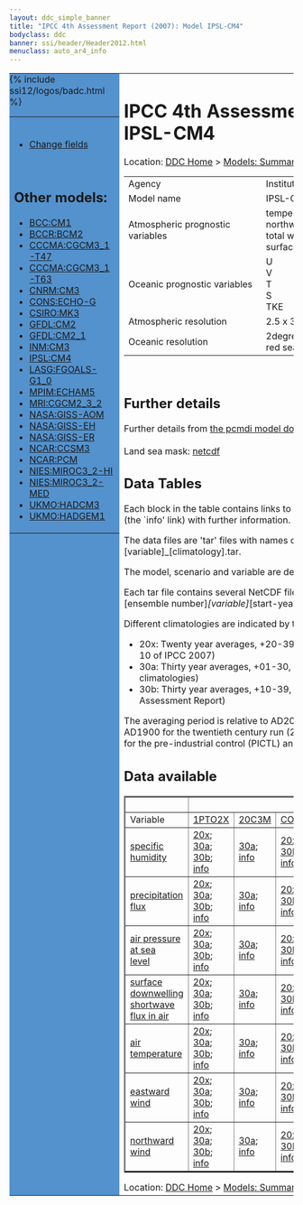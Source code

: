 ```yaml
---
layout: ddc_simple_banner
title: "IPCC 4th Assessment Report (2007): Model IPSL-CM4"
bodyclass: ddc
banner: ssi/header/Header2012.html
menuclass: auto_ar4_info
---
```



<table width="100%" border="0" cellspacing="0" cellpadding="0" style="border-collapse: collapse;">
<tr style="margin:0;padding:0;border:0;">
<td style="margin:0;padding:0;border:0;height:1pt;width:150pt;background:#5492CD;" valign="top" >

<div id="lh-col2" class="auto_ar4_info">
<table class="menumain" bgcolor="#5492CD" cellspacing="0" width="100%" border="0">
<tr><td>

<br/>
<ul><li><a href="model-IPSL-CM4-change.html">Change fields</a></li></ul><br/>

<h2> Other models:</h2>
<ul>
<li><a href="model-BCC-CM1.html">BCC:CM1</a></li>
<li><a href="model-BCCR-BCM2.html">BCCR:BCM2</a></li>
<li><a href="model-CCCMA-CGCM3_1-T47.html">CCCMA:CGCM3_1-T47</a></li>
<li><a href="model-CCCMA-CGCM3_1-T63.html">CCCMA:CGCM3_1-T63</a></li>
<li><a href="model-CNRM-CM3.html">CNRM:CM3</a></li>
<li><a href="model-CONS-ECHO-G.html">CONS:ECHO-G</a></li>
<li><a href="model-CSIRO-MK3.html">CSIRO:MK3</a></li>
<li><a href="model-GFDL-CM2.html">GFDL:CM2</a></li>
<li><a href="model-GFDL-CM2_1.html">GFDL:CM2_1</a></li>
<li><a href="model-INM-CM3.html">INM:CM3</a></li>
<li><a href="model-IPSL-CM4.html">IPSL:CM4</a></li>
<li><a href="model-LASG-FGOALS-G1_0.html">LASG:FGOALS-G1_0</a></li>
<li><a href="model-MPIM-ECHAM5.html">MPIM:ECHAM5</a></li>
<li><a href="model-MRI-CGCM2_3_2.html">MRI:CGCM2_3_2</a></li>
<li><a href="model-NASA-GISS-AOM.html">NASA:GISS-AOM</a></li>
<li><a href="model-NASA-GISS-EH.html">NASA:GISS-EH</a></li>
<li><a href="model-NASA-GISS-ER.html">NASA:GISS-ER</a></li>
<li><a href="model-NCAR-CCSM3.html">NCAR:CCSM3</a></li>
<li><a href="model-NCAR-PCM.html">NCAR:PCM</a></li>
<li><a href="model-NIES-MIROC3_2-HI.html">NIES:MIROC3_2-HI</a></li>
<li><a href="model-NIES-MIROC3_2-MED.html">NIES:MIROC3_2-MED</a></li>
<li><a href="model-UKMO-HADCM3.html">UKMO:HADCM3</a></li>
<li><a href="model-UKMO-HADGEM1.html">UKMO:HADGEM1</a></li>
</ul>

</td></tr> 
{% include ssi12/logos/badc.html %}
</table>
</div>
</td>
<td><h1>IPCC 4th Assessment Report (2007): Model IPSL-CM4</h1>

<!-- Breadcrumb1 -->
<div id="breadcrumb1" align="left">
Location: <a href="/index.html">DDC Home</a> > <a href="/sim/gcm_clim/">Models: Summary Data</a>
> <a href="/sim/gcm_clim/SRES_AR4/index.html">AR4 (2007): SRES scenarios</a>
</div>
<!-- End of Breadcrumb1 --><table class="meta-data-table">
<tr>
     <td class="meta-table-col1">Agency</td><td> Institut Pierre Simon Laplace (IPSL), France</td>
</tr>
<tr>
     <td class="meta-table-col1">Model name</td><td> IPSL-CM4</td>
</tr>
<tr>
     <td class="meta-table-col1">Atmospheric prognostic variables</td><td> temperature<br/>
 northward and eastward wind components<br/>
 total water<br/>
 surface pressure</td>
</tr>
<tr>
     <td class="meta-table-col1">Oceanic prognostic variables</td><td> U<br/>
 V<br/>
 T<br/>
 S<br/>
 TKE</td>
</tr>
<tr>
     <td class="meta-table-col1">Atmospheric resolution</td><td> 2.5 x 3.75 (i.e. 96x71 grid points). L19</td>
</tr>
<tr>
     <td class="meta-table-col1">Oceanic resolution</td><td> 2degree (1 degree near equator, in Mediterranean and red seas)</td>
</tr>
</table>
<br/>
<h2>Further details</h2>
    Further details from <a href="http://www-pcmdi.llnl.gov/ipcc/model_documentation/ipcc_model_documentation.php">
          the pcmdi model documentation page</a>
<br/>
<br/>Land sea mask: <a href="http://apps.ipcc-data.org/cgi-bin/downl/ar4_nc/sftlf/IPCM4_sftlf.nc">netcdf</a><br/>
<h2> Data Tables</h2>

Each block in the table contains links to one or more data files and
to one information page (the `info' link) with further information.
<p/>

The data files are 'tar' files with names of the form
[model]_[scenario]_[variable]_[climatology].tar.
<p/>

The model, scenario and variable are determined by the position in
the table.
<p/>

Each tar file contains several NetCDF files with names of the form:
[model]_[scenario]_[ensemble number]_[variable]_[start-year]-[end-year].nc.
<p/>

Different climatologies are indicated by the links within each table entry.
<ul>
<li>20x: Twenty year averages, +20-39, +46-65, +80-99, +180-199 (as used in Chapt. 10 of IPCC 2007)</li>
<li>30a: Thirty year averages, +01-30, +31-60, +61-90 (as used in the observational climatologies)</li>
<li>30b: Thirty year averages, +10-39, +40-69, +70-99 (for compatibility with the 3rd Assessment Report)</li>
</ul>
The averaging period is relative to AD2000 for SRES scenarios A1B, A2 and B1,
relative to AD1900 for the twentieth century run (20C3M) and relative to the
start of the experiment for the pre-industrial control (PICTL) and the
1PCTO2X and 1PCTO4X runs.
<p/>

<h2>Data available</h2>

<table class="data-table"  border="2">
<tr><td></td>
<td colspan="8" align="center">Scenario</td>
</tr>
<tr><td>Variable</td>
      <td><a href="scenario-1PTO2X.html">1PTO2X</a></td>
      <td><a href="scenario-20C3M.html">20C3M</a></td>
      <td><a href="scenario-COMMIT.html">COMMIT</a></td>
      <td><a href="scenario-PICTL.html">PICTL</a></td>
      <td><a href="scenario-SRA1B.html">SRA1B</a></td>
      <td><a href="scenario-SRA2.html">SRA2</a></td>
      <td><a href="scenario-SRB1.html">SRB1</a></td>
      <td><a href="scenario-1PTO4X.html">1PTO4X</a></td>
</tr>
<tr><td class="data-table-col1"><a href="var-specific_humidity.html">specific humidity</a></td>
      <td class="data-table-item">
      <a href="http://apps.ipcc-data.org/cgi-bin/downl/ar4_nc/huss/IPCM4_1PTO2X_huss_oc20x.tar">20x</a>;
      <a href="http://apps.ipcc-data.org/cgi-bin/downl/ar4_nc/huss/IPCM4_1PTO2X_huss_oc30a.tar">30a</a>;
      <a href="http://apps.ipcc-data.org/cgi-bin/downl/ar4_nc/huss/IPCM4_1PTO2X_huss_oc30b.tar">30b</a>;
      <a href="/ar4/info/IPSL-CM4_1PTO2X_huss.html">info</a></td>
      <td class="data-table-item">
      <a href="http://apps.ipcc-data.org/cgi-bin/downl/ar4_nc/huss/IPCM4_20C3M_huss_c30a.tar">30a</a>;
      <a href="/ar4/info/IPSL-CM4_20C3M_huss.html">info</a></td>
      <td class="data-table-item">
      <a href="http://apps.ipcc-data.org/cgi-bin/downl/ar4_nc/huss/IPCM4_COMMIT_huss_c20x.tar">20x</a>;
      <a href="http://apps.ipcc-data.org/cgi-bin/downl/ar4_nc/huss/IPCM4_COMMIT_huss_c30b.tar">30b</a>;
      <a href="/ar4/info/IPSL-CM4_COMMIT_huss.html">info</a></td>
      <td class="data-table-item">
      <a href="http://apps.ipcc-data.org/cgi-bin/downl/ar4_nc/huss/IPCM4_PICTL_huss_oc20x.tar">20x</a>;
      <a href="http://apps.ipcc-data.org/cgi-bin/downl/ar4_nc/huss/IPCM4_PICTL_huss_oc30a.tar">30a</a>;
      <a href="http://apps.ipcc-data.org/cgi-bin/downl/ar4_nc/huss/IPCM4_PICTL_huss_oc30b.tar">30b</a>;
      <a href="/ar4/info/IPSL-CM4_PICTL_huss.html">info</a></td>
      <td class="data-table-item">
      <a href="http://apps.ipcc-data.org/cgi-bin/downl/ar4_nc/huss/IPCM4_SRA1B_huss_c20x.tar">20x</a>;
      <a href="http://apps.ipcc-data.org/cgi-bin/downl/ar4_nc/huss/IPCM4_SRA1B_huss_c30b.tar">30b</a>;
      <a href="/ar4/info/IPSL-CM4_SRA1B_huss.html">info</a></td>
      <td class="data-table-item">
      <a href="http://apps.ipcc-data.org/cgi-bin/downl/ar4_nc/huss/IPCM4_SRA2_huss_c20x.tar">20x</a>;
      <a href="http://apps.ipcc-data.org/cgi-bin/downl/ar4_nc/huss/IPCM4_SRA2_huss_c30b.tar">30b</a>;
      <a href="/ar4/info/IPSL-CM4_SRA2_huss.html">info</a></td>
      <td class="data-table-item">
      <a href="http://apps.ipcc-data.org/cgi-bin/downl/ar4_nc/huss/IPCM4_SRB1_huss_c20x.tar">20x</a>;
      <a href="http://apps.ipcc-data.org/cgi-bin/downl/ar4_nc/huss/IPCM4_SRB1_huss_c30b.tar">30b</a>;
      <a href="/ar4/info/IPSL-CM4_SRB1_huss.html">info</a></td>
      <td class="data-table-empty">--</td>
</tr>
<tr><td class="data-table-col1"><a href="var-precipitation_flux.html">precipitation flux</a></td>
      <td class="data-table-item">
      <a href="http://apps.ipcc-data.org/cgi-bin/downl/ar4_nc/pr/IPCM4_1PTO2X_pr_oc20x.tar">20x</a>;
      <a href="http://apps.ipcc-data.org/cgi-bin/downl/ar4_nc/pr/IPCM4_1PTO2X_pr_oc30a.tar">30a</a>;
      <a href="http://apps.ipcc-data.org/cgi-bin/downl/ar4_nc/pr/IPCM4_1PTO2X_pr_oc30b.tar">30b</a>;
      <a href="/ar4/info/IPSL-CM4_1PTO2X_pr.html">info</a></td>
      <td class="data-table-item">
      <a href="http://apps.ipcc-data.org/cgi-bin/downl/ar4_nc/pr/IPCM4_20C3M_pr_c30a.tar">30a</a>;
      <a href="/ar4/info/IPSL-CM4_20C3M_pr.html">info</a></td>
      <td class="data-table-item">
      <a href="http://apps.ipcc-data.org/cgi-bin/downl/ar4_nc/pr/IPCM4_COMMIT_pr_c20x.tar">20x</a>;
      <a href="http://apps.ipcc-data.org/cgi-bin/downl/ar4_nc/pr/IPCM4_COMMIT_pr_c30b.tar">30b</a>;
      <a href="/ar4/info/IPSL-CM4_COMMIT_pr.html">info</a></td>
      <td class="data-table-item">
      <a href="http://apps.ipcc-data.org/cgi-bin/downl/ar4_nc/pr/IPCM4_PICTL_pr_oc20x.tar">20x</a>;
      <a href="http://apps.ipcc-data.org/cgi-bin/downl/ar4_nc/pr/IPCM4_PICTL_pr_oc30a.tar">30a</a>;
      <a href="http://apps.ipcc-data.org/cgi-bin/downl/ar4_nc/pr/IPCM4_PICTL_pr_oc30b.tar">30b</a>;
      <a href="/ar4/info/IPSL-CM4_PICTL_pr.html">info</a></td>
      <td class="data-table-item">
      <a href="http://apps.ipcc-data.org/cgi-bin/downl/ar4_nc/pr/IPCM4_SRA1B_pr_c20x.tar">20x</a>;
      <a href="http://apps.ipcc-data.org/cgi-bin/downl/ar4_nc/pr/IPCM4_SRA1B_pr_c30b.tar">30b</a>;
      <a href="/ar4/info/IPSL-CM4_SRA1B_pr.html">info</a></td>
      <td class="data-table-item">
      <a href="http://apps.ipcc-data.org/cgi-bin/downl/ar4_nc/pr/IPCM4_SRA2_pr_c20x.tar">20x</a>;
      <a href="http://apps.ipcc-data.org/cgi-bin/downl/ar4_nc/pr/IPCM4_SRA2_pr_c30b.tar">30b</a>;
      <a href="/ar4/info/IPSL-CM4_SRA2_pr.html">info</a></td>
      <td class="data-table-item">
      <a href="http://apps.ipcc-data.org/cgi-bin/downl/ar4_nc/pr/IPCM4_SRB1_pr_c20x.tar">20x</a>;
      <a href="http://apps.ipcc-data.org/cgi-bin/downl/ar4_nc/pr/IPCM4_SRB1_pr_c30b.tar">30b</a>;
      <a href="/ar4/info/IPSL-CM4_SRB1_pr.html">info</a></td>
      <td class="data-table-item">
      <a href="http://apps.ipcc-data.org/cgi-bin/downl/ar4_nc/pr/IPCM4_1PTO4X_pr_oc20x.tar">20x</a>;
      <a href="http://apps.ipcc-data.org/cgi-bin/downl/ar4_nc/pr/IPCM4_1PTO4X_pr_oc30a.tar">30a</a>;
      <a href="http://apps.ipcc-data.org/cgi-bin/downl/ar4_nc/pr/IPCM4_1PTO4X_pr_oc30b.tar">30b</a>;
      <a href="/ar4/info/IPSL-CM4_1PTO4X_pr.html">info</a></td>
</tr>
<tr><td class="data-table-col1"><a href="var-air_pressure_at_sea_level.html">air pressure at sea<br/> level</a></td>
      <td class="data-table-item">
      <a href="http://apps.ipcc-data.org/cgi-bin/downl/ar4_nc/psl/IPCM4_1PTO2X_psl_oc20x.tar">20x</a>;
      <a href="http://apps.ipcc-data.org/cgi-bin/downl/ar4_nc/psl/IPCM4_1PTO2X_psl_oc30a.tar">30a</a>;
      <a href="http://apps.ipcc-data.org/cgi-bin/downl/ar4_nc/psl/IPCM4_1PTO2X_psl_oc30b.tar">30b</a>;
      <a href="/ar4/info/IPSL-CM4_1PTO2X_psl.html">info</a></td>
      <td class="data-table-item">
      <a href="http://apps.ipcc-data.org/cgi-bin/downl/ar4_nc/psl/IPCM4_20C3M_psl_c30a.tar">30a</a>;
      <a href="/ar4/info/IPSL-CM4_20C3M_psl.html">info</a></td>
      <td class="data-table-item">
      <a href="http://apps.ipcc-data.org/cgi-bin/downl/ar4_nc/psl/IPCM4_COMMIT_psl_c20x.tar">20x</a>;
      <a href="http://apps.ipcc-data.org/cgi-bin/downl/ar4_nc/psl/IPCM4_COMMIT_psl_c30b.tar">30b</a>;
      <a href="/ar4/info/IPSL-CM4_COMMIT_psl.html">info</a></td>
      <td class="data-table-item">
      <a href="http://apps.ipcc-data.org/cgi-bin/downl/ar4_nc/psl/IPCM4_PICTL_psl_oc20x.tar">20x</a>;
      <a href="http://apps.ipcc-data.org/cgi-bin/downl/ar4_nc/psl/IPCM4_PICTL_psl_oc30a.tar">30a</a>;
      <a href="http://apps.ipcc-data.org/cgi-bin/downl/ar4_nc/psl/IPCM4_PICTL_psl_oc30b.tar">30b</a>;
      <a href="/ar4/info/IPSL-CM4_PICTL_psl.html">info</a></td>
      <td class="data-table-item">
      <a href="http://apps.ipcc-data.org/cgi-bin/downl/ar4_nc/psl/IPCM4_SRA1B_psl_c20x.tar">20x</a>;
      <a href="http://apps.ipcc-data.org/cgi-bin/downl/ar4_nc/psl/IPCM4_SRA1B_psl_c30b.tar">30b</a>;
      <a href="/ar4/info/IPSL-CM4_SRA1B_psl.html">info</a></td>
      <td class="data-table-item">
      <a href="http://apps.ipcc-data.org/cgi-bin/downl/ar4_nc/psl/IPCM4_SRA2_psl_c20x.tar">20x</a>;
      <a href="http://apps.ipcc-data.org/cgi-bin/downl/ar4_nc/psl/IPCM4_SRA2_psl_c30b.tar">30b</a>;
      <a href="/ar4/info/IPSL-CM4_SRA2_psl.html">info</a></td>
      <td class="data-table-item">
      <a href="http://apps.ipcc-data.org/cgi-bin/downl/ar4_nc/psl/IPCM4_SRB1_psl_c20x.tar">20x</a>;
      <a href="http://apps.ipcc-data.org/cgi-bin/downl/ar4_nc/psl/IPCM4_SRB1_psl_c30b.tar">30b</a>;
      <a href="/ar4/info/IPSL-CM4_SRB1_psl.html">info</a></td>
      <td class="data-table-item">
      <a href="http://apps.ipcc-data.org/cgi-bin/downl/ar4_nc/psl/IPCM4_1PTO4X_psl_oc20x.tar">20x</a>;
      <a href="http://apps.ipcc-data.org/cgi-bin/downl/ar4_nc/psl/IPCM4_1PTO4X_psl_oc30a.tar">30a</a>;
      <a href="http://apps.ipcc-data.org/cgi-bin/downl/ar4_nc/psl/IPCM4_1PTO4X_psl_oc30b.tar">30b</a>;
      <a href="/ar4/info/IPSL-CM4_1PTO4X_psl.html">info</a></td>
</tr>
<tr><td class="data-table-col1"><a href="var-surface_downwelling_shortwave_flux_in_air.html">surface downwelling<br/> shortwave flux in air</a></td>
      <td class="data-table-item">
      <a href="http://apps.ipcc-data.org/cgi-bin/downl/ar4_nc/rsds/IPCM4_1PTO2X_rsds_oc20x.tar">20x</a>;
      <a href="http://apps.ipcc-data.org/cgi-bin/downl/ar4_nc/rsds/IPCM4_1PTO2X_rsds_oc30a.tar">30a</a>;
      <a href="http://apps.ipcc-data.org/cgi-bin/downl/ar4_nc/rsds/IPCM4_1PTO2X_rsds_oc30b.tar">30b</a>;
      <a href="/ar4/info/IPSL-CM4_1PTO2X_rsds.html">info</a></td>
      <td class="data-table-item">
      <a href="http://apps.ipcc-data.org/cgi-bin/downl/ar4_nc/rsds/IPCM4_20C3M_rsds_c30a.tar">30a</a>;
      <a href="/ar4/info/IPSL-CM4_20C3M_rsds.html">info</a></td>
      <td class="data-table-item">
      <a href="http://apps.ipcc-data.org/cgi-bin/downl/ar4_nc/rsds/IPCM4_COMMIT_rsds_c20x.tar">20x</a>;
      <a href="http://apps.ipcc-data.org/cgi-bin/downl/ar4_nc/rsds/IPCM4_COMMIT_rsds_c30b.tar">30b</a>;
      <a href="/ar4/info/IPSL-CM4_COMMIT_rsds.html">info</a></td>
      <td class="data-table-item">
      <a href="http://apps.ipcc-data.org/cgi-bin/downl/ar4_nc/rsds/IPCM4_PICTL_rsds_oc20x.tar">20x</a>;
      <a href="http://apps.ipcc-data.org/cgi-bin/downl/ar4_nc/rsds/IPCM4_PICTL_rsds_oc30a.tar">30a</a>;
      <a href="http://apps.ipcc-data.org/cgi-bin/downl/ar4_nc/rsds/IPCM4_PICTL_rsds_oc30b.tar">30b</a>;
      <a href="/ar4/info/IPSL-CM4_PICTL_rsds.html">info</a></td>
      <td class="data-table-item">
      <a href="http://apps.ipcc-data.org/cgi-bin/downl/ar4_nc/rsds/IPCM4_SRA1B_rsds_c20x.tar">20x</a>;
      <a href="http://apps.ipcc-data.org/cgi-bin/downl/ar4_nc/rsds/IPCM4_SRA1B_rsds_c30b.tar">30b</a>;
      <a href="/ar4/info/IPSL-CM4_SRA1B_rsds.html">info</a></td>
      <td class="data-table-item">
      <a href="http://apps.ipcc-data.org/cgi-bin/downl/ar4_nc/rsds/IPCM4_SRA2_rsds_c20x.tar">20x</a>;
      <a href="http://apps.ipcc-data.org/cgi-bin/downl/ar4_nc/rsds/IPCM4_SRA2_rsds_c30b.tar">30b</a>;
      <a href="/ar4/info/IPSL-CM4_SRA2_rsds.html">info</a></td>
      <td class="data-table-item">
      <a href="http://apps.ipcc-data.org/cgi-bin/downl/ar4_nc/rsds/IPCM4_SRB1_rsds_c20x.tar">20x</a>;
      <a href="http://apps.ipcc-data.org/cgi-bin/downl/ar4_nc/rsds/IPCM4_SRB1_rsds_c30b.tar">30b</a>;
      <a href="/ar4/info/IPSL-CM4_SRB1_rsds.html">info</a></td>
      <td class="data-table-item">
      <a href="http://apps.ipcc-data.org/cgi-bin/downl/ar4_nc/rsds/IPCM4_1PTO4X_rsds_oc20x.tar">20x</a>;
      <a href="http://apps.ipcc-data.org/cgi-bin/downl/ar4_nc/rsds/IPCM4_1PTO4X_rsds_oc30a.tar">30a</a>;
      <a href="http://apps.ipcc-data.org/cgi-bin/downl/ar4_nc/rsds/IPCM4_1PTO4X_rsds_oc30b.tar">30b</a>;
      <a href="/ar4/info/IPSL-CM4_1PTO4X_rsds.html">info</a></td>
</tr>
<tr><td class="data-table-col1"><a href="var-air_temperature.html">air temperature</a></td>
      <td class="data-table-item">
      <a href="http://apps.ipcc-data.org/cgi-bin/downl/ar4_nc/tas/IPCM4_1PTO2X_tas_oc20x.tar">20x</a>;
      <a href="http://apps.ipcc-data.org/cgi-bin/downl/ar4_nc/tas/IPCM4_1PTO2X_tas_oc30a.tar">30a</a>;
      <a href="http://apps.ipcc-data.org/cgi-bin/downl/ar4_nc/tas/IPCM4_1PTO2X_tas_oc30b.tar">30b</a>;
      <a href="/ar4/info/IPSL-CM4_1PTO2X_tas.html">info</a></td>
      <td class="data-table-item">
      <a href="http://apps.ipcc-data.org/cgi-bin/downl/ar4_nc/tas/IPCM4_20C3M_tas_c30a.tar">30a</a>;
      <a href="/ar4/info/IPSL-CM4_20C3M_tas.html">info</a></td>
      <td class="data-table-item">
      <a href="http://apps.ipcc-data.org/cgi-bin/downl/ar4_nc/tas/IPCM4_COMMIT_tas_c20x.tar">20x</a>;
      <a href="http://apps.ipcc-data.org/cgi-bin/downl/ar4_nc/tas/IPCM4_COMMIT_tas_c30b.tar">30b</a>;
      <a href="/ar4/info/IPSL-CM4_COMMIT_tas.html">info</a></td>
      <td class="data-table-item">
      <a href="http://apps.ipcc-data.org/cgi-bin/downl/ar4_nc/tas/IPCM4_PICTL_tas_oc20x.tar">20x</a>;
      <a href="http://apps.ipcc-data.org/cgi-bin/downl/ar4_nc/tas/IPCM4_PICTL_tas_oc30a.tar">30a</a>;
      <a href="http://apps.ipcc-data.org/cgi-bin/downl/ar4_nc/tas/IPCM4_PICTL_tas_oc30b.tar">30b</a>;
      <a href="/ar4/info/IPSL-CM4_PICTL_tas.html">info</a></td>
      <td class="data-table-item">
      <a href="http://apps.ipcc-data.org/cgi-bin/downl/ar4_nc/tas/IPCM4_SRA1B_tas_c20x.tar">20x</a>;
      <a href="http://apps.ipcc-data.org/cgi-bin/downl/ar4_nc/tas/IPCM4_SRA1B_tas_c30b.tar">30b</a>;
      <a href="/ar4/info/IPSL-CM4_SRA1B_tas.html">info</a></td>
      <td class="data-table-item">
      <a href="http://apps.ipcc-data.org/cgi-bin/downl/ar4_nc/tas/IPCM4_SRA2_tas_c20x.tar">20x</a>;
      <a href="http://apps.ipcc-data.org/cgi-bin/downl/ar4_nc/tas/IPCM4_SRA2_tas_c30b.tar">30b</a>;
      <a href="/ar4/info/IPSL-CM4_SRA2_tas.html">info</a></td>
      <td class="data-table-item">
      <a href="http://apps.ipcc-data.org/cgi-bin/downl/ar4_nc/tas/IPCM4_SRB1_tas_c20x.tar">20x</a>;
      <a href="http://apps.ipcc-data.org/cgi-bin/downl/ar4_nc/tas/IPCM4_SRB1_tas_c30b.tar">30b</a>;
      <a href="/ar4/info/IPSL-CM4_SRB1_tas.html">info</a></td>
      <td class="data-table-item">
      <a href="http://apps.ipcc-data.org/cgi-bin/downl/ar4_nc/tas/IPCM4_1PTO4X_tas_oc20x.tar">20x</a>;
      <a href="http://apps.ipcc-data.org/cgi-bin/downl/ar4_nc/tas/IPCM4_1PTO4X_tas_oc30a.tar">30a</a>;
      <a href="http://apps.ipcc-data.org/cgi-bin/downl/ar4_nc/tas/IPCM4_1PTO4X_tas_oc30b.tar">30b</a>;
      <a href="/ar4/info/IPSL-CM4_1PTO4X_tas.html">info</a></td>
</tr>
<tr><td class="data-table-col1"><a href="var-eastward_wind.html">eastward wind</a></td>
      <td class="data-table-item">
      <a href="http://apps.ipcc-data.org/cgi-bin/downl/ar4_nc/uas/IPCM4_1PTO2X_uas_oc20x.tar">20x</a>;
      <a href="http://apps.ipcc-data.org/cgi-bin/downl/ar4_nc/uas/IPCM4_1PTO2X_uas_oc30a.tar">30a</a>;
      <a href="http://apps.ipcc-data.org/cgi-bin/downl/ar4_nc/uas/IPCM4_1PTO2X_uas_oc30b.tar">30b</a>;
      <a href="/ar4/info/IPSL-CM4_1PTO2X_uas.html">info</a></td>
      <td class="data-table-item">
      <a href="http://apps.ipcc-data.org/cgi-bin/downl/ar4_nc/uas/IPCM4_20C3M_uas_c30a.tar">30a</a>;
      <a href="/ar4/info/IPSL-CM4_20C3M_uas.html">info</a></td>
      <td class="data-table-item">
      <a href="http://apps.ipcc-data.org/cgi-bin/downl/ar4_nc/uas/IPCM4_COMMIT_uas_c20x.tar">20x</a>;
      <a href="http://apps.ipcc-data.org/cgi-bin/downl/ar4_nc/uas/IPCM4_COMMIT_uas_c30b.tar">30b</a>;
      <a href="/ar4/info/IPSL-CM4_COMMIT_uas.html">info</a></td>
      <td class="data-table-item">
      <a href="http://apps.ipcc-data.org/cgi-bin/downl/ar4_nc/uas/IPCM4_PICTL_uas_oc20x.tar">20x</a>;
      <a href="http://apps.ipcc-data.org/cgi-bin/downl/ar4_nc/uas/IPCM4_PICTL_uas_oc30a.tar">30a</a>;
      <a href="http://apps.ipcc-data.org/cgi-bin/downl/ar4_nc/uas/IPCM4_PICTL_uas_oc30b.tar">30b</a>;
      <a href="/ar4/info/IPSL-CM4_PICTL_uas.html">info</a></td>
      <td class="data-table-item">
      <a href="http://apps.ipcc-data.org/cgi-bin/downl/ar4_nc/uas/IPCM4_SRA1B_uas_c20x.tar">20x</a>;
      <a href="http://apps.ipcc-data.org/cgi-bin/downl/ar4_nc/uas/IPCM4_SRA1B_uas_c30b.tar">30b</a>;
      <a href="/ar4/info/IPSL-CM4_SRA1B_uas.html">info</a></td>
      <td class="data-table-item">
      <a href="http://apps.ipcc-data.org/cgi-bin/downl/ar4_nc/uas/IPCM4_SRA2_uas_c20x.tar">20x</a>;
      <a href="http://apps.ipcc-data.org/cgi-bin/downl/ar4_nc/uas/IPCM4_SRA2_uas_c30b.tar">30b</a>;
      <a href="/ar4/info/IPSL-CM4_SRA2_uas.html">info</a></td>
      <td class="data-table-item">
      <a href="http://apps.ipcc-data.org/cgi-bin/downl/ar4_nc/uas/IPCM4_SRB1_uas_c20x.tar">20x</a>;
      <a href="http://apps.ipcc-data.org/cgi-bin/downl/ar4_nc/uas/IPCM4_SRB1_uas_c30b.tar">30b</a>;
      <a href="/ar4/info/IPSL-CM4_SRB1_uas.html">info</a></td>
      <td class="data-table-item">
      <a href="http://apps.ipcc-data.org/cgi-bin/downl/ar4_nc/uas/IPCM4_1PTO4X_uas_oc20x.tar">20x</a>;
      <a href="http://apps.ipcc-data.org/cgi-bin/downl/ar4_nc/uas/IPCM4_1PTO4X_uas_oc30a.tar">30a</a>;
      <a href="http://apps.ipcc-data.org/cgi-bin/downl/ar4_nc/uas/IPCM4_1PTO4X_uas_oc30b.tar">30b</a>;
      <a href="/ar4/info/IPSL-CM4_1PTO4X_uas.html">info</a></td>
</tr>
<tr><td class="data-table-col1"><a href="var-northward_wind.html">northward wind</a></td>
      <td class="data-table-item">
      <a href="http://apps.ipcc-data.org/cgi-bin/downl/ar4_nc/vas/IPCM4_1PTO2X_vas_oc20x.tar">20x</a>;
      <a href="http://apps.ipcc-data.org/cgi-bin/downl/ar4_nc/vas/IPCM4_1PTO2X_vas_oc30a.tar">30a</a>;
      <a href="http://apps.ipcc-data.org/cgi-bin/downl/ar4_nc/vas/IPCM4_1PTO2X_vas_oc30b.tar">30b</a>;
      <a href="/ar4/info/IPSL-CM4_1PTO2X_vas.html">info</a></td>
      <td class="data-table-item">
      <a href="http://apps.ipcc-data.org/cgi-bin/downl/ar4_nc/vas/IPCM4_20C3M_vas_c30a.tar">30a</a>;
      <a href="/ar4/info/IPSL-CM4_20C3M_vas.html">info</a></td>
      <td class="data-table-item">
      <a href="http://apps.ipcc-data.org/cgi-bin/downl/ar4_nc/vas/IPCM4_COMMIT_vas_c20x.tar">20x</a>;
      <a href="http://apps.ipcc-data.org/cgi-bin/downl/ar4_nc/vas/IPCM4_COMMIT_vas_c30b.tar">30b</a>;
      <a href="/ar4/info/IPSL-CM4_COMMIT_vas.html">info</a></td>
      <td class="data-table-item">
      <a href="http://apps.ipcc-data.org/cgi-bin/downl/ar4_nc/vas/IPCM4_PICTL_vas_oc20x.tar">20x</a>;
      <a href="http://apps.ipcc-data.org/cgi-bin/downl/ar4_nc/vas/IPCM4_PICTL_vas_oc30a.tar">30a</a>;
      <a href="http://apps.ipcc-data.org/cgi-bin/downl/ar4_nc/vas/IPCM4_PICTL_vas_oc30b.tar">30b</a>;
      <a href="/ar4/info/IPSL-CM4_PICTL_vas.html">info</a></td>
      <td class="data-table-item">
      <a href="http://apps.ipcc-data.org/cgi-bin/downl/ar4_nc/vas/IPCM4_SRA1B_vas_c20x.tar">20x</a>;
      <a href="http://apps.ipcc-data.org/cgi-bin/downl/ar4_nc/vas/IPCM4_SRA1B_vas_c30b.tar">30b</a>;
      <a href="/ar4/info/IPSL-CM4_SRA1B_vas.html">info</a></td>
      <td class="data-table-item">
      <a href="http://apps.ipcc-data.org/cgi-bin/downl/ar4_nc/vas/IPCM4_SRA2_vas_c20x.tar">20x</a>;
      <a href="http://apps.ipcc-data.org/cgi-bin/downl/ar4_nc/vas/IPCM4_SRA2_vas_c30b.tar">30b</a>;
      <a href="/ar4/info/IPSL-CM4_SRA2_vas.html">info</a></td>
      <td class="data-table-item">
      <a href="http://apps.ipcc-data.org/cgi-bin/downl/ar4_nc/vas/IPCM4_SRB1_vas_c20x.tar">20x</a>;
      <a href="http://apps.ipcc-data.org/cgi-bin/downl/ar4_nc/vas/IPCM4_SRB1_vas_c30b.tar">30b</a>;
      <a href="/ar4/info/IPSL-CM4_SRB1_vas.html">info</a></td>
      <td class="data-table-item">
      <a href="http://apps.ipcc-data.org/cgi-bin/downl/ar4_nc/vas/IPCM4_1PTO4X_vas_oc20x.tar">20x</a>;
      <a href="http://apps.ipcc-data.org/cgi-bin/downl/ar4_nc/vas/IPCM4_1PTO4X_vas_oc30a.tar">30a</a>;
      <a href="http://apps.ipcc-data.org/cgi-bin/downl/ar4_nc/vas/IPCM4_1PTO4X_vas_oc30b.tar">30b</a>;
      <a href="/ar4/info/IPSL-CM4_1PTO4X_vas.html">info</a></td>
</tr>
</table>
<!-- Breadcrumb2 -->
<div id="breadcrumb2" align="left">
Location: <a href="/index.html">DDC Home</a> > <a href="/sim/gcm_clim/">Models: Summary Data</a>
> <a href="/sim/gcm_clim/SRES_AR4/index.html">AR4 (2007): SRES scenarios</a>
</div>
<!-- End of Breadcrumb2 --></td></tr></table>
